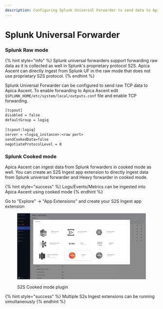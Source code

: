 ```yaml
---
description: Configuring Splunk Universal Forwarder to send data to Apica Ascent
---
```


# Splunk Universal Forwarder

### Splunk Raw mode

{% hint style="info" %}
Splunk universal forwarders support forwarding raw data as it is collected as well in Splunk's proprietary protocol S2S. Apica Ascent can directly ingest from Splunk UF in the raw mode that does not use proprietary S2S protocol.
{% endhint %}

Splunk Universal Forwarder can be configured to send raw TCP data to Apica Ascent. To enable forwarding to Apica Ascent edit `$SPLUNK_HOME/etc/system/local/outputs.conf` file and enable TCP forwarding.

```
[tcpout]
disabled = false 
defaultGroup = logiq

[tcpout:logiq]
server = <logiq_instance>:<raw port>
sendCookedData=false
negotiateProtocolLevel = 0

```

### Splunk Cooked mode

Apica Ascent can ingest data from Splunk forwarders in cooked mode as well.  You can create an S2S Ingest app extension to directly ingest data from Splunk universal forwarder and Heavy forwarder in cooked mode.

{% hint style="success" %}
Logs/Events/Metrics can be ingested into Apica Ascent using cooked mode
{% endhint %}

Go to "Explore" -> "App Extensions" and create your S2S Ingest app extension

<figure><img src="../.gitbook/assets/Screen Shot 2023-01-02 at 1.20.49 PM.png" alt=""><figcaption><p>S2S Cooked mode plugin</p></figcaption></figure>

{% hint style="success" %}
Multiple S2s Ingest extensions can be running simultaneously
{% endhint %}
